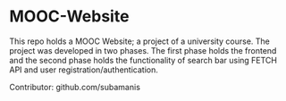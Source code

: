 # MOOC-Website
This repo holds a MOOC Website; a project of a university course. The project was developed in two phases. The first phase holds the frontend and the second phase holds the functionality of search bar using FETCH API and user registration/authentication. 


Contributor: github.com/subamanis
